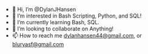 - 👋 Hi, I’m @DylanJHansen
- 👀 I’m interested in Bash Scripting, Python, and SQL!
- 🌱 I’m currently learning Bash, SQL.
- 💞️ I’m looking to collaborate on Anything!
- 📫 How to reach me dylanhansen44@gmail.com, or bluryasf@gmail.com

<!---
DylanJHansen/DylanJHansen is a ✨ special ✨ repository because its `README.md` (this file) appears on your GitHub profile.
You can click the Preview link to take a look at your changes.
--->

